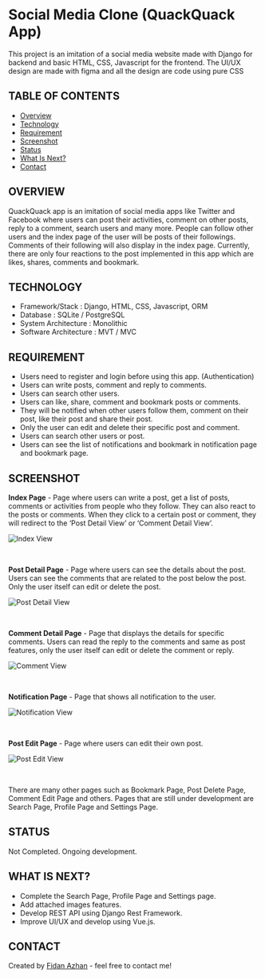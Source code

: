 # Social Media Clone (QuackQuack App)
This project is an imitation of a social media website made with Django for backend and basic HTML, CSS, Javascript for the frontend. The UI/UX design are made with figma and all the design are code using pure CSS

## TABLE OF CONTENTS
  
  -  [Overview](#overview)
  -  [Technology](#technology)
  -  [Requirement](#requirement)
  -  [Screenshot](#screenshot)
  -  [Status](#status)
  -  [What Is Next?](#what-is-next) 
  -  [Contact](#contact)

## **OVERVIEW**

QuackQuack app is an imitation of social media apps like Twitter and Facebook where users can post their activities, comment on other posts, reply to a comment, search users and many more. People can follow other users and the index page of the user will be posts of their followings. Comments of their following will also display in the index page. Currently, there are only four reactions to the post implemented in this app which are likes, shares, comments and bookmark. 

## **TECHNOLOGY** 

- Framework/Stack : Django, HTML, CSS, Javascript, ORM
- Database : SQLite / PostgreSQL
- System Architecture : Monolithic
- Software Architecture : MVT / MVC

## **REQUIREMENT**

- Users need to register and login before using this app. (Authentication) 
- Users can write posts, comment and reply to comments.
- Users can search other users.
- Users can like, share, comment and bookmark posts or comments.
- They will be notified when other users follow them, comment on their post, like their post and share their post.
- Only the user can edit and delete their specific post and comment.
- Users can search other users or post.
- Users can see the list of notifications and bookmark in notification page and bookmark page.

## SCREENSHOT

**Index Page** - Page where users can write a post, get a list of posts, comments or activities from people who they follow. They can also react to the posts or comments. When they click to a certain post or comment, they will redirect to the ‘Post Detail View’ or ‘Comment Detail View’.

![Index View](https://user-images.githubusercontent.com/108860416/192294958-ab0172c8-0c3c-4874-90cb-7790e0d6a717.PNG)

&nbsp;

**Post Detail Page** - Page where users can see the details about the post. Users can see the comments that are related to the post below the post. Only the user itself can edit or delete the post. 

![Post Detail View](https://user-images.githubusercontent.com/108860416/192294966-217d0efc-054d-42dc-b55d-c9221e4547a5.PNG)
 
&nbsp;

**Comment Detail Page** - Page that displays the details for specific comments. Users can read the reply to the comments and same as post features, only the user itself can edit or delete the comment or reply.

![Comment View](https://user-images.githubusercontent.com/108860416/192294945-8928911c-e137-4d0a-ade0-8ee61c0381b9.PNG)

 &nbsp;

**Notification Page** - Page that shows all notification to the user.

![Notification View](https://user-images.githubusercontent.com/108860416/192294962-e0115e03-deb9-4431-966d-c320eafe336b.PNG)

 &nbsp;

**Post Edit Page** - Page where users can edit their own post. 

![Post Edit View](https://user-images.githubusercontent.com/108860416/192294969-0e645679-6e52-4f16-880e-4005cb323c99.PNG)

 &nbsp;

There are many other pages such as Bookmark Page, Post Delete Page, Comment Edit Page and others. Pages that are still under development are Search Page, Profile Page and Settings Page.

## STATUS

Not Completed. Ongoing development.

## WHAT IS NEXT?

- Complete the Search Page, Profile Page and Settings page.
- Add attached images features.
- Develop REST API using Django Rest Framework.
- Improve UI/UX and develop using Vue.js.

## CONTACT 

Created by [Fidan Azhan](https://github.com/fidanazhan) - feel free to contact me!
